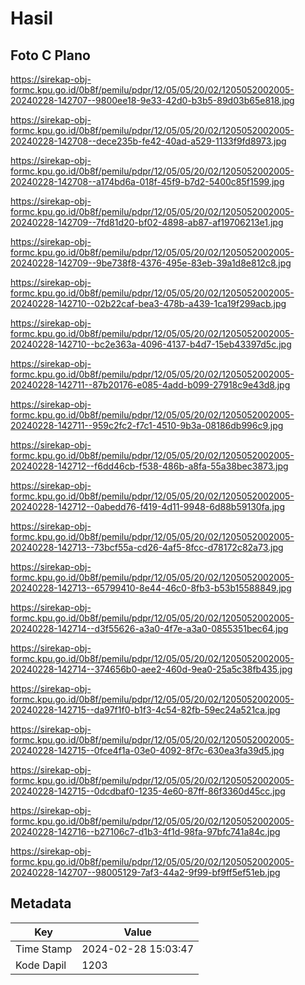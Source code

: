 # Hasil

## Foto C Plano

https://sirekap-obj-formc.kpu.go.id/0b8f/pemilu/pdpr/12/05/05/20/02/1205052002005-20240228-142707--9800ee18-9e33-42d0-b3b5-89d03b65e818.jpg

https://sirekap-obj-formc.kpu.go.id/0b8f/pemilu/pdpr/12/05/05/20/02/1205052002005-20240228-142708--dece235b-fe42-40ad-a529-1133f9fd8973.jpg

https://sirekap-obj-formc.kpu.go.id/0b8f/pemilu/pdpr/12/05/05/20/02/1205052002005-20240228-142708--a174bd6a-018f-45f9-b7d2-5400c85f1599.jpg

https://sirekap-obj-formc.kpu.go.id/0b8f/pemilu/pdpr/12/05/05/20/02/1205052002005-20240228-142709--7fd81d20-bf02-4898-ab87-af19706213e1.jpg

https://sirekap-obj-formc.kpu.go.id/0b8f/pemilu/pdpr/12/05/05/20/02/1205052002005-20240228-142709--9be738f8-4376-495e-83eb-39a1d8e812c8.jpg

https://sirekap-obj-formc.kpu.go.id/0b8f/pemilu/pdpr/12/05/05/20/02/1205052002005-20240228-142710--02b22caf-bea3-478b-a439-1ca19f299acb.jpg

https://sirekap-obj-formc.kpu.go.id/0b8f/pemilu/pdpr/12/05/05/20/02/1205052002005-20240228-142710--bc2e363a-4096-4137-b4d7-15eb43397d5c.jpg

https://sirekap-obj-formc.kpu.go.id/0b8f/pemilu/pdpr/12/05/05/20/02/1205052002005-20240228-142711--87b20176-e085-4add-b099-27918c9e43d8.jpg

https://sirekap-obj-formc.kpu.go.id/0b8f/pemilu/pdpr/12/05/05/20/02/1205052002005-20240228-142711--959c2fc2-f7c1-4510-9b3a-08186db996c9.jpg

https://sirekap-obj-formc.kpu.go.id/0b8f/pemilu/pdpr/12/05/05/20/02/1205052002005-20240228-142712--f6dd46cb-f538-486b-a8fa-55a38bec3873.jpg

https://sirekap-obj-formc.kpu.go.id/0b8f/pemilu/pdpr/12/05/05/20/02/1205052002005-20240228-142712--0abedd76-f419-4d11-9948-6d88b59130fa.jpg

https://sirekap-obj-formc.kpu.go.id/0b8f/pemilu/pdpr/12/05/05/20/02/1205052002005-20240228-142713--73bcf55a-cd26-4af5-8fcc-d78172c82a73.jpg

https://sirekap-obj-formc.kpu.go.id/0b8f/pemilu/pdpr/12/05/05/20/02/1205052002005-20240228-142713--65799410-8e44-46c0-8fb3-b53b15588849.jpg

https://sirekap-obj-formc.kpu.go.id/0b8f/pemilu/pdpr/12/05/05/20/02/1205052002005-20240228-142714--d3f55626-a3a0-4f7e-a3a0-0855351bec64.jpg

https://sirekap-obj-formc.kpu.go.id/0b8f/pemilu/pdpr/12/05/05/20/02/1205052002005-20240228-142714--374656b0-aee2-460d-9ea0-25a5c38fb435.jpg

https://sirekap-obj-formc.kpu.go.id/0b8f/pemilu/pdpr/12/05/05/20/02/1205052002005-20240228-142715--da97f1f0-b1f3-4c54-82fb-59ec24a521ca.jpg

https://sirekap-obj-formc.kpu.go.id/0b8f/pemilu/pdpr/12/05/05/20/02/1205052002005-20240228-142715--0fce4f1a-03e0-4092-8f7c-630ea3fa39d5.jpg

https://sirekap-obj-formc.kpu.go.id/0b8f/pemilu/pdpr/12/05/05/20/02/1205052002005-20240228-142715--0dcdbaf0-1235-4e60-87ff-86f3360d45cc.jpg

https://sirekap-obj-formc.kpu.go.id/0b8f/pemilu/pdpr/12/05/05/20/02/1205052002005-20240228-142716--b27106c7-d1b3-4f1d-98fa-97bfc741a84c.jpg

https://sirekap-obj-formc.kpu.go.id/0b8f/pemilu/pdpr/12/05/05/20/02/1205052002005-20240228-142707--98005129-7af3-44a2-9f99-bf9ff5ef51eb.jpg


## Metadata

| Key        | Value               |
| ---------- | ------------------- |
| Time Stamp | 2024-02-28 15:03:47 |
| Kode Dapil | 1203                |



